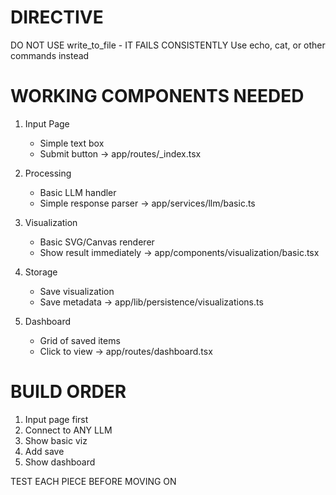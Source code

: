 # DIRECTIVE
DO NOT USE write_to_file - IT FAILS CONSISTENTLY
Use echo, cat, or other commands instead

# WORKING COMPONENTS NEEDED

1. Input Page
   - Simple text box
   - Submit button
   -> app/routes/_index.tsx

2. Processing
   - Basic LLM handler
   - Simple response parser
   -> app/services/llm/basic.ts

3. Visualization
   - Basic SVG/Canvas renderer
   - Show result immediately
   -> app/components/visualization/basic.tsx

4. Storage
   - Save visualization
   - Save metadata
   -> app/lib/persistence/visualizations.ts

5. Dashboard
   - Grid of saved items
   - Click to view
   -> app/routes/dashboard.tsx

# BUILD ORDER
1. Input page first
2. Connect to ANY LLM
3. Show basic viz
4. Add save
5. Show dashboard

TEST EACH PIECE BEFORE MOVING ON
